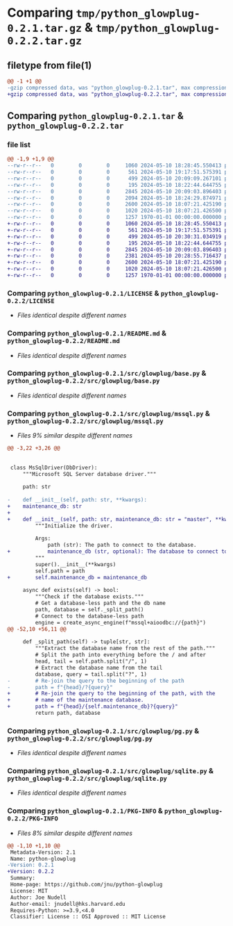 # Comparing `tmp/python_glowplug-0.2.1.tar.gz` & `tmp/python_glowplug-0.2.2.tar.gz`

## filetype from file(1)

```diff
@@ -1 +1 @@
-gzip compressed data, was "python_glowplug-0.2.1.tar", max compression
+gzip compressed data, was "python_glowplug-0.2.2.tar", max compression
```

## Comparing `python_glowplug-0.2.1.tar` & `python_glowplug-0.2.2.tar`

### file list

```diff
@@ -1,9 +1,9 @@
--rw-r--r--   0        0        0     1060 2024-05-10 18:28:45.550413 python_glowplug-0.2.1/LICENSE
--rw-r--r--   0        0        0      561 2024-05-10 19:17:51.575391 python_glowplug-0.2.1/README.md
--rw-r--r--   0        0        0      499 2024-05-10 20:09:09.267101 python_glowplug-0.2.1/pyproject.toml
--rw-r--r--   0        0        0      195 2024-05-10 18:22:44.644755 python_glowplug-0.2.1/src/glowplug/__init__.py
--rw-r--r--   0        0        0     2845 2024-05-10 20:09:03.896403 python_glowplug-0.2.1/src/glowplug/base.py
--rw-r--r--   0        0        0     2094 2024-05-10 18:24:29.874971 python_glowplug-0.2.1/src/glowplug/mssql.py
--rw-r--r--   0        0        0     2600 2024-05-10 18:07:21.425190 python_glowplug-0.2.1/src/glowplug/pg.py
--rw-r--r--   0        0        0     1020 2024-05-10 18:07:21.426500 python_glowplug-0.2.1/src/glowplug/sqlite.py
--rw-r--r--   0        0        0     1257 1970-01-01 00:00:00.000000 python_glowplug-0.2.1/PKG-INFO
+-rw-r--r--   0        0        0     1060 2024-05-10 18:28:45.550413 python_glowplug-0.2.2/LICENSE
+-rw-r--r--   0        0        0      561 2024-05-10 19:17:51.575391 python_glowplug-0.2.2/README.md
+-rw-r--r--   0        0        0      499 2024-05-10 20:30:31.034919 python_glowplug-0.2.2/pyproject.toml
+-rw-r--r--   0        0        0      195 2024-05-10 18:22:44.644755 python_glowplug-0.2.2/src/glowplug/__init__.py
+-rw-r--r--   0        0        0     2845 2024-05-10 20:09:03.896403 python_glowplug-0.2.2/src/glowplug/base.py
+-rw-r--r--   0        0        0     2381 2024-05-10 20:28:55.716437 python_glowplug-0.2.2/src/glowplug/mssql.py
+-rw-r--r--   0        0        0     2600 2024-05-10 18:07:21.425190 python_glowplug-0.2.2/src/glowplug/pg.py
+-rw-r--r--   0        0        0     1020 2024-05-10 18:07:21.426500 python_glowplug-0.2.2/src/glowplug/sqlite.py
+-rw-r--r--   0        0        0     1257 1970-01-01 00:00:00.000000 python_glowplug-0.2.2/PKG-INFO
```

### Comparing `python_glowplug-0.2.1/LICENSE` & `python_glowplug-0.2.2/LICENSE`

 * *Files identical despite different names*

### Comparing `python_glowplug-0.2.1/README.md` & `python_glowplug-0.2.2/README.md`

 * *Files identical despite different names*

### Comparing `python_glowplug-0.2.1/src/glowplug/base.py` & `python_glowplug-0.2.2/src/glowplug/base.py`

 * *Files identical despite different names*

### Comparing `python_glowplug-0.2.1/src/glowplug/mssql.py` & `python_glowplug-0.2.2/src/glowplug/mssql.py`

 * *Files 9% similar despite different names*

```diff
@@ -3,22 +3,26 @@
 
 
 class MsSqlDriver(DbDriver):
     """Microsoft SQL Server database driver."""
 
     path: str
 
-    def __init__(self, path: str, **kwargs):
+    maintenance_db: str
+
+    def __init__(self, path: str, maintenance_db: str = "master", **kwargs):
         """Initialize the driver.
 
         Args:
             path (str): The path to connect to the database.
+            maintenance_db (str, optional): The database to connect to for maintenance. Defaults to "master".
         """
         super().__init__(**kwargs)
         self.path = path
+        self.maintenance_db = maintenance_db
 
     async def exists(self) -> bool:
         """Check if the database exists."""
         # Get a database-less path and the db name
         path, database = self._split_path()
         # Connect to the database-less path
         engine = create_async_engine(f"mssql+aioodbc://{path}")
@@ -52,10 +56,11 @@
 
     def _split_path(self) -> tuple[str, str]:
         """Extract the database name from the rest of the path."""
         # Split the path into everything before the / and after
         head, tail = self.path.split("/", 1)
         # Extract the database name from the tail
         database, query = tail.split("?", 1)
-        # Re-join the query to the beginning of the path
-        path = f"{head}/?{query}"
+        # Re-join the query to the beginning of the path, with the
+        # name of the maintenance database.
+        path = f"{head}/{self.maintenance_db}?{query}"
         return path, database
```

### Comparing `python_glowplug-0.2.1/src/glowplug/pg.py` & `python_glowplug-0.2.2/src/glowplug/pg.py`

 * *Files identical despite different names*

### Comparing `python_glowplug-0.2.1/src/glowplug/sqlite.py` & `python_glowplug-0.2.2/src/glowplug/sqlite.py`

 * *Files identical despite different names*

### Comparing `python_glowplug-0.2.1/PKG-INFO` & `python_glowplug-0.2.2/PKG-INFO`

 * *Files 8% similar despite different names*

```diff
@@ -1,10 +1,10 @@
 Metadata-Version: 2.1
 Name: python-glowplug
-Version: 0.2.1
+Version: 0.2.2
 Summary: 
 Home-page: https://github.com/jnu/python-glowplug
 License: MIT
 Author: Joe Nudell
 Author-email: jnudell@hks.harvard.edu
 Requires-Python: >=3.9,<4.0
 Classifier: License :: OSI Approved :: MIT License
```

